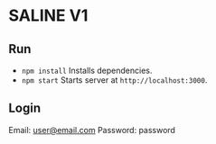 # SALINE V1

## Run
- `npm install` Installs dependencies.
- `npm start` Starts server at `http://localhost:3000`.

## Login
Email: user@email.com
Password: password
